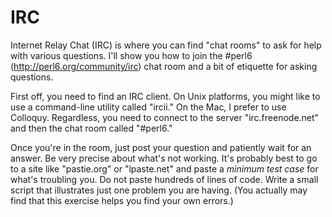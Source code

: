 # IRC

Internet Relay Chat (IRC) is where you can find "chat rooms" to ask for help with various questions.  I'll show you how to join the #perl6 (http://perl6.org/community/irc) chat room and a bit of etiquette for asking questions.

First off, you need to find an IRC client.  On Unix platforms, you might like to use a command-line utility called "ircii."  On the Mac, I prefer to use Colloquy.  Regardless, you need to connect to the server "irc.freenode.net" and then the chat room called "#perl6."  

Once you're in the room, just post your question and patiently wait for an answer.  Be very precise about what's not working.  It's probably best to go to a site like "pastie.org" or "lpaste.net" and paste a *minimum test case* for what's troubling you.  Do not paste hundreds of lines of code.  Write a small script that illustrates just one problem you are having.  (You actually may find that this exercise helps you find your own errors.)